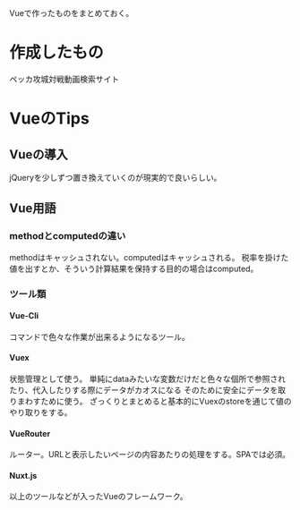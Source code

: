 Vueで作ったものをまとめておく。


# 作成したもの
ペッカ攻城対戦動画検索サイト

# VueのTips
## Vueの導入
jQueryを少しずつ置き換えていくのが現実的で良いらしい。

## Vue用語
### methodとcomputedの違い
methodはキャッシュされない。computedはキャッシュされる。
税率を掛けた値を出すとか、そういう計算結果を保持する目的の場合はcomputed。

### ツール類
#### Vue-Cli
コマンドで色々な作業が出来るようになるツール。

#### Vuex
状態管理として使う。
単純にdataみたいな変数だけだと色々な個所で参照されたり、代入したりする際にデータがカオスになる
そのために安全にデータを取りまわすために使う。
ざっくりとまとめると基本的にVuexのstoreを通じて値のやり取りをする。

#### VueRouter
ルーター。URLと表示したいページの内容あたりの処理をする。SPAでは必須。

#### Nuxt.js
以上のツールなどが入ったVueのフレームワーク。
